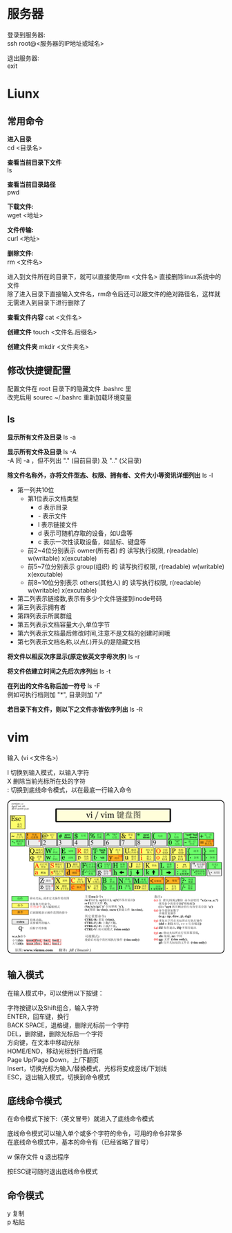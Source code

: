 # 服务器
登录到服务器:  
ssh root@<服务器的IP地址或域名>

退出服务器:  
exit

# Liunx

## 常用命令
**进入目录**  
cd <目录名>

**查看当前目录下文件**  
ls

**查看当前目录路径**  
pwd

**下载文件:**  
wget <地址>

**文件传输:**  
curl <地址>

**删除文件:**  
rm <文件名>

进入到文件所在的目录下，就可以直接使用rm <文件名> 直接删除linux系统中的文件  
除了进入目录下直接输入文件名，rm命令后还可以跟文件的绝对路径名，这样就无需进入到目录下进行删除了

**查看文件内容**
cat <文件名>

**创建文件**
touch <文件名.后缀名>

**创建文件夹**
mkdir <文件夹名>

## 修改快捷键配置
配置文件在 root 目录下的隐藏文件 .bashrc 里  
改完后用 sourec ~/.bashrc 重新加载环境变量

## ls
**显示所有文件及目录**
ls -a

**显示所有文件及目录**
ls -A  
-A 同 -a ，但不列出 "." (目前目录) 及 ".." (父目录)

**除文件名称外，亦将文件型态、权限、拥有者、文件大小等资讯详细列出**
ls -l
+ 第一列共10位
    + 第1位表示文档类型
        + d 表示目录
        + \- 表示文件
        + l 表示链接文件
        + d 表示可随机存取的设备，如U盘等
        + c 表示一次性读取设备，如鼠标、键盘等
    + 前2~4位分别表示 owner(所有者) 的 读写执行权限, r(readable) w(writable) x(excutable)
    + 前5~7位分别表示 group(组织) 的 读写执行权限, r(readable) w(writable) x(excutable)
    + 前8~10位分别表示 others(其他人) 的 读写执行权限, r(readable) w(writable) x(excutable)
+ 第二列表示链接数,表示有多少个文件链接到inode号码
+ 第三列表示拥有者
+ 第四列表示所属群组
+ 第五列表示文档容量大小,单位字节
+ 第六列表示文档最后修改时间,注意不是文档的创建时间哦
+ 第七列表示文档名称,以点(.)开头的是隐藏文档

**将文件以相反次序显示(原定依英文字母次序)**
ls -r

**将文件依建立时间之先后次序列出**
ls -t

**在列出的文件名称后加一符号**
ls -F  
例如可执行档则加 "*", 目录则加 "/"

**若目录下有文件，则以下之文件亦皆依序列出**
ls -R

# vim
输入 (vi <文件名>) 

I 切换到输入模式，以输入字符  
X 删除当前光标所在处的字符  
: 切换到底线命令模式，以在最底一行输入命令

![](./imgs/vim.jpg)

## **输入模式**
在输入模式中，可以使用以下按键：

字符按键以及Shift组合，输入字符  
ENTER，回车键，换行  
BACK SPACE，退格键，删除光标前一个字符  
DEL，删除键，删除光标后一个字符  
方向键，在文本中移动光标  
HOME/END，移动光标到行首/行尾  
Page Up/Page Down，上/下翻页  
Insert，切换光标为输入/替换模式，光标将变成竖线/下划线  
ESC，退出输入模式，切换到命令模式  

## **底线命令模式**
在命令模式下按下:（英文冒号）就进入了底线命令模式

底线命令模式可以输入单个或多个字符的命令，可用的命令非常多  
在底线命令模式中，基本的命令有（已经省略了冒号）  

w 保存文件
q 退出程序  

按ESC键可随时退出底线命令模式

## **命令模式**
y 复制  
p 粘贴  

